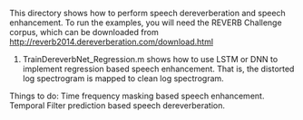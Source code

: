 This directory shows how to perform speech dereverberation and speech enhancement. To run the examples, you will need the REVERB Challenge corpus, which can be downloaded from http://reverb2014.dereverberation.com/download.html

1. TrainDereverbNet_Regression.m shows how to use LSTM or DNN to implement regression based speech enhancement. That is, the distorted log spectrogram is mapped to clean log spectrogram. 

Things to do: 
Time frequency masking based speech enhancement. 
Temporal Filter prediction based speech dereverberation. 
